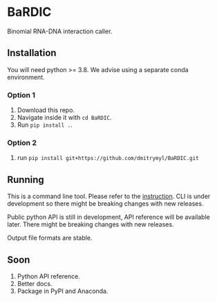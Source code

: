 # BaRDIC
Binomial RNA-DNA interaction caller.

## Installation

You will need python >= 3.8. We advise using a separate conda environment.

### Option 1

1. Download this repo.
2. Navigate inside it with `cd BaRDIC`.
3. Run `pip install .`.

### Option 2
1. run `pip install git+https://github.com/dmitrymyl/BaRDIC.git`

## Running

This is a command line tool. Please refer to the [instruction](./docs/running.md). CLI is under development so there might be breaking changes with new releases.

Public python API is still in development, API reference will be available later. There might be breaking changes with new releases.

Output file formats are stable.

## Soon

1. Python API reference.
2. Better docs.
3. Package in PyPI and Anaconda.
